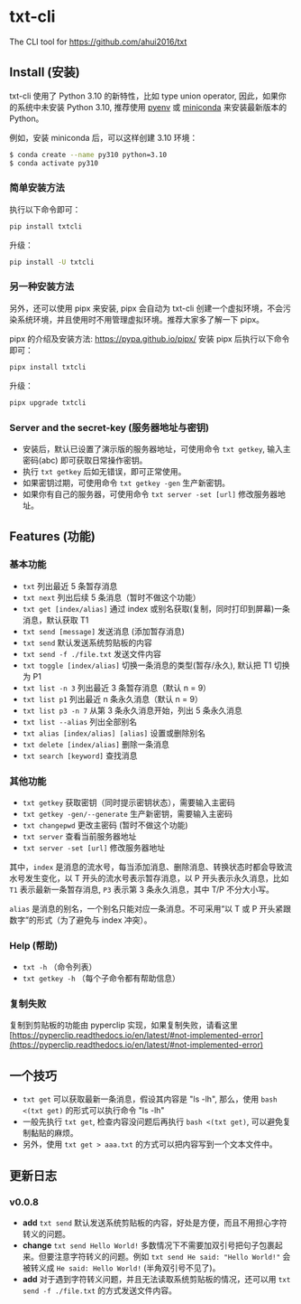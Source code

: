 # txt-cli

The CLI tool for https://github.com/ahui2016/txt


## Install (安装)

txt-cli 使用了 Python 3.10 的新特性，比如 type union operator, 因此，如果你的系统中未安装 Python 3.10, 推荐使用 [pyenv](https://github.com/pyenv/pyenv) 或 [miniconda](https://docs.conda.io/en/latest/miniconda.html) 来安装最新版本的 Python。

例如，安装 miniconda 后，可以这样创建 3.10 环境：

```sh
$ conda create --name py310 python=3.10
$ conda activate py310
```

### 简单安装方法

执行以下命令即可：

```sh
pip install txtcli
```

升级：

```sh
pip install -U txtcli
```

### 另一种安装方法

另外，还可以使用 pipx 来安装, pipx 会自动为 txt-cli 创建一个虚拟环境，不会污染系统环境，并且使用时不用管理虚拟环境。推荐大家多了解一下 pipx。

pipx 的介绍及安装方法: https://pypa.github.io/pipx/ 安装 pipx 后执行以下命令即可：

```sh
pipx install txtcli
```

升级：

```sh
pipx upgrade txtcli
```

### Server and the secret-key (服务器地址与密钥)

- 安装后，默认已设置了演示版的服务器地址，可使用命令 `txt getkey`, 输入主密码(abc) 即可获取日常操作密钥。
- 执行 `txt getkey` 后如无错误，即可正常使用。
- 如果密钥过期，可使用命令 `txt getkey -gen` 生产新密钥。
- 如果你有自己的服务器，可使用命令 `txt server -set [url]` 修改服务器地址。


## Features (功能)

### 基本功能

- `txt` 列出最近 5 条暂存消息
- `txt next` 列出后续 5 条消息（暂时不做这个功能）
- `txt get [index/alias]` 通过 index 或别名获取(复制，同时打印到屏幕)一条消息，默认获取 T1
- `txt send [message]` 发送消息 (添加暂存消息)
- `txt send` 默认发送系统剪贴板的内容
- `txt send -f ./file.txt` 发送文件内容
- `txt toggle [index/alias]` 切换一条消息的类型(暂存/永久), 默认把 T1 切换为 P1
- `txt list -n 3` 列出最近 3 条暂存消息（默认 n = 9）
- `txt list p1` 列出最近 n 条永久消息（默认 n = 9）
- `txt list p3 -n 7` 从第 3 条永久消息开始，列出 5 条永久消息
- `txt list --alias` 列出全部别名
- `txt alias [index/alias] [alias]` 设置或删除别名
- `txt delete [index/alias]` 删除一条消息
- `txt search [keyword]` 查找消息

### 其他功能

- `txt getkey` 获取密钥（同时提示密钥状态），需要输入主密码
- `txt getkey -gen/--generate` 生产新密钥，需要输入主密码
- `txt changepwd` 更改主密码 (暂时不做这个功能)
- `txt server` 查看当前服务器地址
- `txt server -set [url]` 修改服务器地址

其中，`index` 是消息的流水号，每当添加消息、删除消息、转换状态时都会导致流水号发生变化，以 T 开头的流水号表示暂存消息，以 P 开头表示永久消息，比如 `T1` 表示最新一条暂存消息, `P3` 表示第 3 条永久消息，其中 T/P 不分大小写。

`alias` 是消息的别名，一个别名只能对应一条消息。不可采用“以 T 或 P 开头紧跟数字”的形式（为了避免与 index 冲突）。

### Help (帮助)

- `txt -h` （命令列表）
- `txt getkey -h` （每个子命令都有帮助信息）

### 复制失败

复制到剪贴板的功能由 pyperclip 实现，如果复制失败，请看这里 [https://pyperclip.readthedocs.io/en/latest/#not-implemented-error](https://pyperclip.readthedocs.io/en/latest/#not-implemented-error)


## 一个技巧

- `txt get` 可以获取最新一条消息，假设其内容是 "ls -lh", 那么，使用 `bash <(txt get)` 的形式可以执行命令 "ls -lh"
- 一般先执行 `txt get`, 检查内容没问题后再执行 `bash <(txt get)`, 可以避免复制黏贴的麻烦。
- 另外，使用 `txt get > aaa.txt` 的方式可以把内容写到一个文本文件中。


## 更新日志

### v0.0.8

- **add** `txt send` 默认发送系统剪贴板的内容，好处是方便，而且不用担心字符转义的问题。
- **change** `txt send Hello World!` 多数情况下不需要加双引号把句子包裹起来。但要注意字符转义的问题。例如 `txt send He said: "Hello World!"` 会被转义成 `He said: Hello World!` (半角双引号不见了)。
- **add** 对于遇到字符转义问题，并且无法读取系统剪贴板的情况，还可以用 `txt send -f ./file.txt` 的方式发送文件内容。
